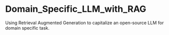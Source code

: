 # Domain_Specific_LLM_with_RAG
Using Retrieval Augmented Generation to capitalize an open-source LLM for domain specific task.
